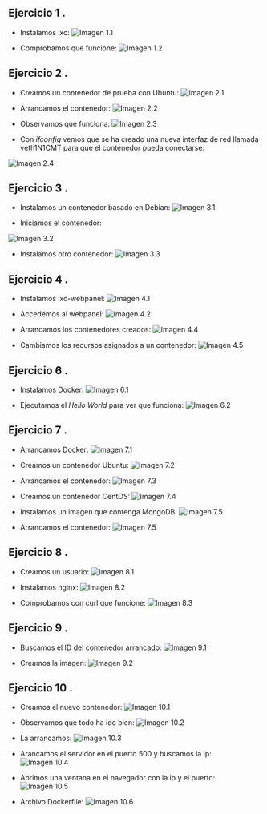 Ejercicio 1 .
-------
* Instalamos lxc:
![Imagen 1.1](https://www.dropbox.com/s/cwc4tqfza3oldsg/1.1.png?dl=1)

* Comprobamos que funcione:
![Imagen 1.2](https://www.dropbox.com/s/b77i4nfdhif5tdp/1.2.png?dl=1)


Ejercicio 2 .
-------
* Creamos un contenedor de prueba con Ubuntu:
![Imagen 2.1](https://www.dropbox.com/s/cd2odrorlgk92pc/2.1.png?dl=1)

* Arrancamos el contenedor:
![Imagen 2.2](https://www.dropbox.com/s/c5lnzs8k1o0l43w/2.2.png?dl=1)

* Observamos que funciona:
![Imagen 2.3](https://www.dropbox.com/s/z1pa2m3emqek9zw/2.3.png?dl=1)

* Con *ifconfig* vemos que se ha creado una nueva interfaz de red llamada veth1N1CMT para que el contenedor pueda conectarse:

![Imagen 2.4](https://www.dropbox.com/s/znirys9giwr9u72/2.4.png?dl=1)


Ejercicio 3 .
-------
* Instalamos un contenedor basado en Debian:
![Imagen 3.1](https://www.dropbox.com/s/8uuq5lv8y64su6p/3.1.png?dl=1)

* Iniciamos el contenedor:

 ![Imagen 3.2](https://www.dropbox.com/s/sekp9svr7dgbo36/3.2.png?dl=1)

* Instalamos otro contenedor:
![Imagen 3.3](https://www.dropbox.com/s/ovsnb0rlzx75h6g/3.3.png?dl=1)


Ejercicio 4 .
-------
* Instalamos lxc-webpanel:
![Imagen 4.1](https://www.dropbox.com/s/yl58b51wpnmidyp/4.1.png?dl=1)

* Accedemos al webpanel:
![Imagen 4.2](https://www.dropbox.com/s/l4umad8cwqce5gi/4.2.png?dl=1)

* Arrancamos los contenedores creados:
![Imagen 4.4](https://www.dropbox.com/s/eypfrabjevbxc7o/4.4.png?dl=1)

* Cambiamos los recursos asignados a un contenedor:
![Imagen 4.5](https://www.dropbox.com/s/7kdngho23pf6ng2/4.5.png?dl=1)


Ejercicio 6 .
-------
* Instalamos Docker:
![Imagen 6.1](https://www.dropbox.com/s/5q5icjha2qhllb3/6.1.png?dl=1)

* Ejecutamos el  *Hello World* para ver que funciona:
![Imagen 6.2](https://www.dropbox.com/s/yn4ysuk0py5pwx1/6.2.png?dl=1)


Ejercicio 7 .
-------
* Arrancamos Docker:
![Imagen 7.1](https://www.dropbox.com/s/kuoidt7vkf1u5d7/7.1.png?dl=1)

* Creamos un contenedor Ubuntu:
![Imagen 7.2](https://www.dropbox.com/s/arimwkgtf5qu1fb/7.2.png?dl=1)

* Arrancamos el contenedor:
![Imagen 7.3](https://www.dropbox.com/s/upphmyu8mk3mzxn/7.3.png?dl=1)

* Creamos un contenedor CentOS:
![Imagen 7.4](https://www.dropbox.com/s/a4chnsow65xayun/7.4.png?dl=1)

* Instalamos un imagen que contenga MongoDB:
![Imagen 7.5](https://www.dropbox.com/s/llw70yv6vnlmdbb/7.5.png?dl=1)

* Arrancamos el contenedor:
![Imagen 7.5](https://www.dropbox.com/s/kacbn3tsbefb3gh/7.6.png?dl=1)


Ejercicio 8 .
-------

* Creamos un usuario:
![Imagen 8.1](https://www.dropbox.com/s/9j6s4a8yjwlp8oq/8.1.png?dl=1)

* Instalamos nginx:
![Imagen 8.2](https://www.dropbox.com/s/mab7r2b6we99fe5/8.2.png?dl=1)

* Comprobamos con curl que funcione:
![Imagen 8.3](https://www.dropbox.com/s/ydxsv18ubtsm811/8.3.png?dl=1)


Ejercicio 9 .
-------

* Buscamos el ID del contenedor arrancado:
![Imagen 9.1](https://www.dropbox.com/s/spgajc2mafmnnci/9.1.png?dl=1)

* Creamos la imagen:
![Imagen 9.2](https://www.dropbox.com/s/wne4lxd553it6el/9.2.png?dl=1)


Ejercicio 10 .
-------
* Creamos el nuevo contenedor:
![Imagen 10.1](https://www.dropbox.com/s/4kdizcm55chr0pc/10.1.png?dl=1)

* Observamos que todo ha ido bien:
![Imagen 10.2](https://www.dropbox.com/s/1oa9kpfmid3o3oh/10.2.png?dl=1)

* La arrancamos:
![Imagen 10.3](https://www.dropbox.com/s/onzgn3p9byx1dvf/10.3.png?dl=1)

* Arancamos el servidor en el puerto 500 y buscamos la ip:
![Imagen 10.4](https://www.dropbox.com/s/awkjn9u3uhmxcsa/10.4.png?dl=1)

* Abrimos una ventana en el navegador con la ip y el puerto:
![Imagen 10.5](https://www.dropbox.com/s/nfsjj40rpuw33zk/10.5.png?dl=1)

* Archivo Dockerfile:
![Imagen 10.6](https://www.dropbox.com/s/xm2vucjyk2om9zq/10.6.png?dl=1)
